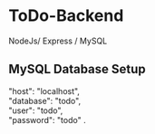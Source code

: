 # ToDo-Backend
NodeJs/ Express / MySQL


## MySQL Database Setup 
"host": "localhost",  
"database": "todo",  
"user": "todo",  
"password": "todo" . 
